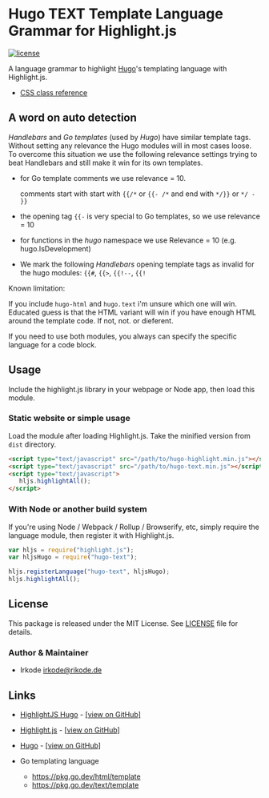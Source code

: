 # Hugo TEXT Template Language Grammar for Highlight.js

[![license](https://badgen.net/badge/license/MIT/blue)](LICENSE)

A language grammar to highlight [Hugo](https://gohugo.io)'s templating language with Highlight.js.

- [CSS class reference](css-class-reference.md)

## A word on auto detection

_Handlebars_ and _Go templates_ (used by _Hugo_) have similar template tags. Without setting any relevance the Hugo
modules will in most cases loose. To overcome this situation we use the following relevance settings trying to beat
Handlebars and still make it win for its own templates.

- for Go template comments we use relevance = 10.

   comments start with start with `{{/*` or `{{- /*` and end with `*/}}` or `*/ - }}`

- the opening tag `{{-` is very special to Go templates, so we use relevance = 10

- for functions in the _hugo_ namespace we use Relevance = 10 (e.g. hugo.IsDevelopment)

- We mark the following _Handlebars_ opening template tags as invalid for the hugo modules: `{{#`, `{{>`, `{{!--`, `{{!`

Known limitation:

If you include `hugo-html` and `hugo.text` i'm unsure which one will win. Educated guess is that the HTML variant will
win if you have enough HTML around the template code. If not, not. or dieferent.

If you need to use both modules, you always can specify the specific language for a code block.

## Usage

Include the highlight.js library in your webpage or Node app, then load this module.

### Static website or simple usage

Load the module after loading Highlight.js. Take the minified version from `dist` directory.

```html
<script type="text/javascript" src="/path/to/hugo-highlight.min.js"></script>
<script type="text/javascript" src="/path/to/hugo-text.min.js"></script>
<script type="text/javascript">
   hljs.highlightAll();
</script>
```

<!-- TODO: publish to a CDN later

### Using directly from the UNPKG CDN

```html
<script
   type="text/javascript"
   src="https://unpkg.com/highlightjs-hugo-text@0.1.0/dist/hugo-text.min.js"
></script>
```

-  More info: <https://unpkg.com>
-->

### With Node or another build system

If you're using Node / Webpack / Rollup / Browserify, etc, simply require the language module, then register it with
Highlight.js.

```javascript
var hljs = require("highlight.js");
var hljsHugo = require("hugo-text");

hljs.registerLanguage("hugo-text", hljsHugo);
hljs.highlightAll();
```

## License

This package is released under the MIT License. See [LICENSE](LICENSE) file for details.

### Author & Maintainer

- Irkode <irkode@rikode.de>

## Links

- [HighlightJS Hugo](https://irkode.github.com/highlightjs-hugo-text) -
  [[view on GitHub]](https://github.com/irkode/highlightjs-hugo-text)

- [Highlight.js](https://highlightjs.org/) - [[view on GitHub]](https://github.com/highlightjs/highlight.js)

- [Hugo](https://gohugo.io/) - [[view on GitHub]](https://github.com/gohugoio/hugo)

- Go templating language
   - https://pkg.go.dev/html/template
   - https://pkg.go.dev/text/template

